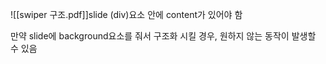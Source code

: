   ![[swiper 구조.pdf]]slide (div)요소 안에 content가 있어야 함

만약 slide에 background요소를 줘서 구조화 시킬 경우, 원하지 않는 동작이 발생할 수 있음

<container>
<wrapper>
<slide

</wrapper>
</container>